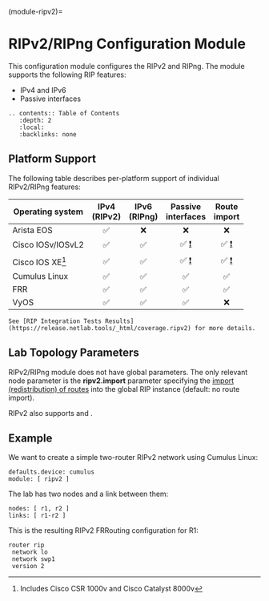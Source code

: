 (module-ripv2)=
# RIPv2/RIPng Configuration Module

This configuration module configures the RIPv2 and RIPng. The module supports the following RIP features:

* IPv4 and IPv6
* Passive interfaces

```eval_rst
.. contents:: Table of Contents
   :depth: 2
   :local:
   :backlinks: none
```

## Platform Support

The following table describes per-platform support of individual RIPv2/RIPng features:

| Operating system      | IPv4<br>(RIPv2) | IPv6<br>(RIPng) | Passive<br>interfaces | Route<br>import |
| ------------------ | :-: | :-: | :-: | :-: |
| Arista EOS         | ✅  |  ❌  |  ❌  |  ❌  |
| Cisco IOSv/IOSvL2  | ✅  | ✅  | ✅ [❗](caveats-iosv) | ✅  [❗](caveats-iosv) |
| Cisco IOS XE[^18v] | ✅  | ✅  | ✅ [❗](caveats-iosv) | ✅  [❗](caveats-iosv) |
| Cumulus Linux      | ✅  | ✅  | ✅  | ✅  |
| FRR                | ✅  | ✅  | ✅  | ✅  |
| VyOS               | ✅  | ✅  | ✅  |  ❌  |

```{tip}
See [RIP Integration Tests Results](https://release.netlab.tools/_html/coverage.ripv2) for more details.
```

[^18v]: Includes Cisco CSR 1000v and Cisco Catalyst 8000v

## Lab Topology Parameters

RIPv2/RIPng module does not have global parameters. The only relevant node parameter is the **ripv2.import** parameter specifying the [import (redistribution) of routes](routing_import) into the global RIP instance (default: no route import).

RIPv2 also supports [](routing_passive) and [](routing_external).

## Example

We want to create a simple two-router RIPv2 network using Cumulus Linux:

```
defaults.device: cumulus
module: [ ripv2 ]
```

The lab has two nodes and a link between them:
```
nodes: [ r1, r2 ]
links: [ r1-r2 ]
```

This is the resulting RIPv2 FRRouting configuration for R1:

```
router rip
 network lo
 network swp1
 version 2
```
